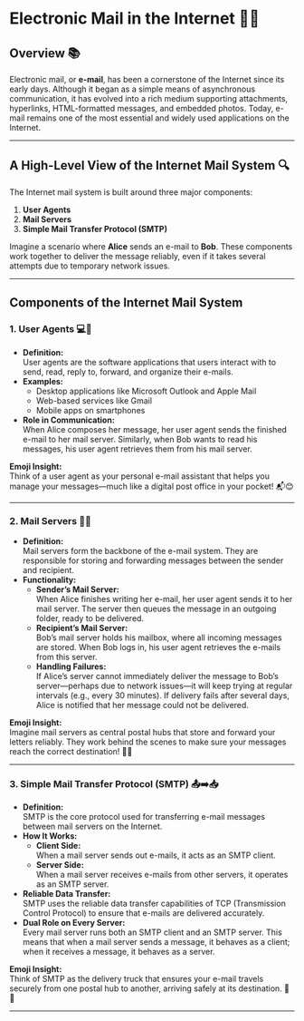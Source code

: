 # **Electronic Mail in the Internet** 📧🌐

## Overview 📚  
Electronic mail, or **e-mail**, has been a cornerstone of the Internet since its early days. Although it began as a simple means of asynchronous communication, it has evolved into a rich medium supporting attachments, hyperlinks, HTML-formatted messages, and embedded photos. Today, e-mail remains one of the most essential and widely used applications on the Internet.

---

## A High-Level View of the Internet Mail System 🔍

The Internet mail system is built around three major components:

1. **User Agents**  
2. **Mail Servers**  
3. **Simple Mail Transfer Protocol (SMTP)**

Imagine a scenario where **Alice** sends an e-mail to **Bob**. These components work together to deliver the message reliably, even if it takes several attempts due to temporary network issues.

---

## Components of the Internet Mail System

### 1. User Agents 💻📱  
- **Definition:**  
  User agents are the software applications that users interact with to send, read, reply to, forward, and organize their e-mails.  
- **Examples:**  
  - Desktop applications like Microsoft Outlook and Apple Mail  
  - Web-based services like Gmail  
  - Mobile apps on smartphones  
- **Role in Communication:**  
  When Alice composes her message, her user agent sends the finished e-mail to her mail server. Similarly, when Bob wants to read his messages, his user agent retrieves them from his mail server.

**Emoji Insight:**  
Think of a user agent as your personal e-mail assistant that helps you manage your messages—much like a digital post office in your pocket! 📬😊

---

### 2. Mail Servers 📡🏢  
- **Definition:**  
  Mail servers form the backbone of the e-mail system. They are responsible for storing and forwarding messages between the sender and recipient.  
- **Functionality:**  
  - **Sender’s Mail Server:**  
    When Alice finishes writing her e-mail, her user agent sends it to her mail server. The server then queues the message in an outgoing folder, ready to be delivered.
  - **Recipient’s Mail Server:**  
    Bob’s mail server holds his mailbox, where all incoming messages are stored. When Bob logs in, his user agent retrieves the e-mails from this server.
  - **Handling Failures:**  
    If Alice’s server cannot immediately deliver the message to Bob’s server—perhaps due to network issues—it will keep trying at regular intervals (e.g., every 30 minutes). If delivery fails after several days, Alice is notified that her message could not be delivered.

**Emoji Insight:**  
Imagine mail servers as central postal hubs that store and forward your letters reliably. They work behind the scenes to make sure your messages reach the correct destination! 📮🔄

---

### 3. Simple Mail Transfer Protocol (SMTP) 📤➡️📥  
- **Definition:**  
  SMTP is the core protocol used for transferring e-mail messages between mail servers on the Internet.  
- **How It Works:**  
  - **Client Side:**  
    When a mail server sends out e-mails, it acts as an SMTP client.  
  - **Server Side:**  
    When a mail server receives e-mails from other servers, it operates as an SMTP server.
- **Reliable Data Transfer:**  
  SMTP uses the reliable data transfer capabilities of TCP (Transmission Control Protocol) to ensure that e-mails are delivered accurately.
- **Dual Role on Every Server:**  
  Every mail server runs both an SMTP client and an SMTP server. This means that when a mail server sends a message, it behaves as a client; when it receives a message, it behaves as a server.

**Emoji Insight:**  
Think of SMTP as the delivery truck that ensures your e-mail travels securely from one postal hub to another, arriving safely at its destination. 🚚📨

---